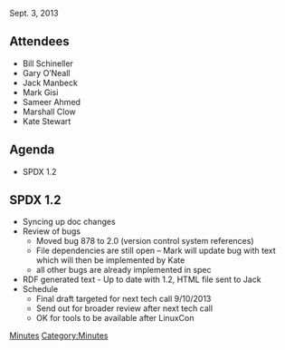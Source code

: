 Sept. 3, 2013

## Attendees

  - Bill Schineller
  - Gary O’Neall
  - Jack Manbeck
  - Mark Gisi
  - Sameer Ahmed
  - Marshall Clow
  - Kate Stewart

## Agenda

  - SPDX 1.2

## SPDX 1.2

  - Syncing up doc changes
  - Review of bugs
      - Moved bug 878 to 2.0 (version control system references)
      - File dependencies are still open – Mark will update bug with
        text which will then be implemented by Kate
      - all other bugs are already implemented in spec
  - RDF generated text - Up to date with 1.2, HTML file sent to Jack
  - Schedule
      - Final draft targeted for next tech call 9/10/2013
      - Send out for broader review after next tech call
      - OK for tools to be available after LinuxCon

[Minutes](Category:Technical "wikilink")
[Category:Minutes](Category:Minutes "wikilink")

